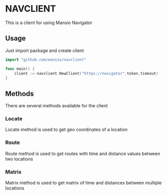 # NAVCLIENT
This is a client for using Mansio Navigator

## Usage
Just import package and create client
```go
import "github.com/mansio/navclient"

func main() {
    client := navclient.NewClient("https://navigator",token,timeout)
}
```

## Methods
There are several methods available for the client

### Locate
Locate method is used to get geo coordinates of a location

### Route
Route method is used to get routes with time and distance values between two locations

### Matrix
Matrix method is used to get matrix of time and distances between multiple locations